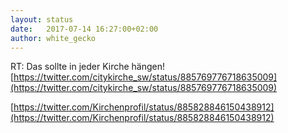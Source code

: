 ```yaml
---
layout: status
date:   2017-07-14 16:27:00+02:00
author: white_gecko
---
```


RT: Das sollte in jeder Kirche hängen! [https://twitter.com/citykirche_sw/status/885769776718635009](https://twitter.com/citykirche_sw/status/885769776718635009)

[https://twitter.com/Kirchenprofil/status/885828846150438912](https://twitter.com/Kirchenprofil/status/885828846150438912)
